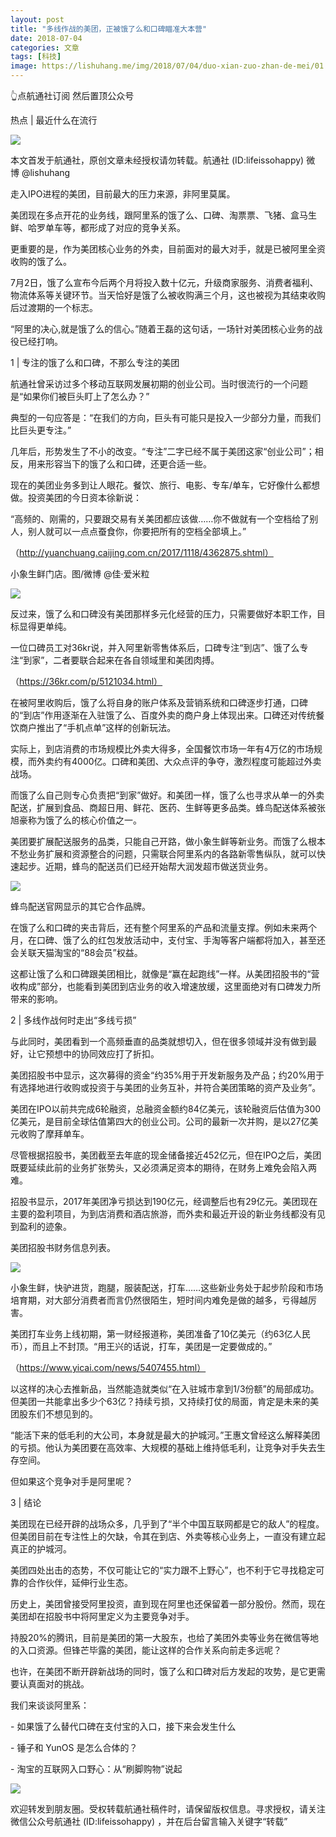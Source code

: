 ```yaml
---
layout: post
title: "多线作战的美团，正被饿了么和口碑瞄准大本营"
date: 2018-07-04
categories: 文章
tags: [科技]
image: https://lishuhang.me/img/2018/07/04/duo-xian-zuo-zhan-de-mei/01.jpg
---
```


👆点航通社订阅 然后置顶公众号

热点 | 最近什么在流行

![](https://mmbiz.qpic.cn/mmbiz_jpg/AdRKyBVLoHJ8GgM9CEeY4bRo30mb0RzcLUVw8sNrljnmia4iawOcVPK5Fc5KpRAUY0wmwoLCMOWLQicyvWXFrR9Tw/640?wx_fmt=jpeg)

本文首发于航通社，原创文章未经授权请勿转载。航通社 (ID:lifeissohappy) 微博 @lishuhang

走入IPO进程的美团，目前最大的压力来源，非阿里莫属。

美团现在多点开花的业务线，跟阿里系的饿了么、口碑、淘票票、飞猪、盒马生鲜、哈罗单车等，都形成了对应的竞争关系。

更重要的是，作为美团核心业务的外卖，目前面对的最大对手，就是已被阿里全资收购的饿了么。

7月2日，饿了么宣布今后两个月将投入数十亿元，升级商家服务、消费者福利、物流体系等关键环节。当天恰好是饿了么被收购满三个月，这也被视为其结束收购后过渡期的一个标志。

“阿里的决心,就是饿了么的信心。”随着王磊的这句话，一场针对美团核心业务的战役已经打响。

1 | 专注的饿了么和口碑，不那么专注的美团

航通社曾采访过多个移动互联网发展初期的创业公司。当时很流行的一个问题是“如果你们被巨头盯上了怎么办？”

典型的一句应答是：“在我们的方向，巨头有可能只是投入一少部分力量，而我们比巨头更专注。”

几年后，形势发生了不小的改变。“专注”二字已经不属于美团这家“创业公司”；相反，用来形容当下的饿了么和口碑，还更合适一些。

现在的美团业务多到让人眼花。餐饮、旅行、电影、专车/单车，它好像什么都想做。投资美团的今日资本徐新说：

“高频的、刚需的，只要跟交易有关美团都应该做……你不做就有一个空档给了别人，别人就可以一点点蚕食你，你要把所有的空档全部填上。”

（http://yuanchuang.caijing.com.cn/2017/1118/4362875.shtml）

小象生鲜门店。图/微博 @佳·爱米粒

![](https://lishuhang.me/img/2018/07/04/duo-xian-zuo-zhan-de-mei/01.jpg)

反过来，饿了么和口碑没有美团那样多元化经营的压力，只需要做好本职工作，目标显得更单纯。

一位口碑员工对36kr说，并入阿里新零售体系后，口碑专注“到店”、饿了么专注“到家”，二者要联合起来在各自领域里和美团肉搏。

（https://36kr.com/p/5121034.html）

在被阿里收购后，饿了么将自身的账户体系及营销系统和口碑逐步打通，口碑的“到店”作用逐渐在入驻饿了么、百度外卖的商户身上体现出来。口碑还对传统餐饮商户推出了“手机点单”这样的创新玩法。

实际上，到店消费的市场规模比外卖大得多，全国餐饮市场一年有4万亿的市场规模，而外卖约有4000亿。口碑和美团、大众点评的争夺，激烈程度可能超过外卖战场。

而饿了么自己则专心负责把“到家”做好。和美团一样，饿了么也寻求从单一的外卖配送，扩展到食品、商超日用、鲜花、医药、生鲜等更多品类。蜂鸟配送体系被张旭豪称为饿了么的核心价值之一。

美团要扩展配送服务的品类，只能自己开路，做小象生鲜等新业务。而饿了么根本不愁业务扩展和资源整合的问题，只需联合阿里系内的各路新零售纵队，就可以快速起步。近期，蜂鸟的配送员们已经开始帮大润发超市做送货业务。

![](https://lishuhang.me/img/2018/07/04/duo-xian-zuo-zhan-de-mei/02.png)

蜂鸟配送官网显示的其它合作品牌。

在饿了么和口碑的夹击背后，还有整个阿里系的产品和流量支撑。例如未来两个月，在口碑、饿了么的红包发放活动中，支付宝、手淘等客户端都将加入，甚至还会关联天猫淘宝的“88会员”权益。

这都让饿了么和口碑跟美团相比，就像是“赢在起跑线”一样。从美团招股书的“营收构成”部分，也能看到美团到店业务的收入增速放缓，这里面绝对有口碑发力所带来的影响。

2 | 多线作战何时走出“多线亏损”

与此同时，美团看到一个高频垂直的品类就想切入，但在很多领域并没有做到最好，让它预想中的协同效应打了折扣。

美团招股书中显示，这次募得的资金“约35%用于开发新服务及产品；约20%用于有选择地进行收购或投资于与美团的业务互补，并符合美团策略的资产及业务”。

美团在IPO以前共完成6轮融资，总融资金额约84亿美元，该轮融资后估值为300亿美元，是目前全球估值第四大的创业公司。公司的最新一次并购，是以27亿美元收购了摩拜单车。

尽管根据招股书，美团截至去年底的现金储备接近452亿元，但在IPO之后，美团既要延续此前的业务扩张势头，又必须满足资本的期待，在财务上难免会陷入两难。

招股书显示，2017年美团净亏损达到190亿元，经调整后也有29亿元。美团现在主要的盈利项目，为到店消费和酒店旅游，而外卖和最近开设的新业务线都没有见到盈利的迹象。

美团招股书财务信息列表。

![](https://lishuhang.me/img/2018/07/04/duo-xian-zuo-zhan-de-mei/03.jpg)

小象生鲜，快驴进货，跑腿，服装配送，打车……这些新业务处于起步阶段和市场培育期，对大部分消费者而言仍然很陌生，短时间内难免是做的越多，亏得越厉害。

美团打车业务上线初期，第一财经报道称，美团准备了10亿美元（约63亿人民币），而且上不封顶。“用王兴的话说，打车，美团是一定要做成的。”

（https://www.yicai.com/news/5407455.html）

以这样的决心去推新品，当然能造就类似“在入驻城市拿到1/3份额”的局部成功。但美团一共能拿出多少个63亿？持续亏损，又持续打仗的局面，肯定是未来的美团股东们不想见到的。

“能活下来的低毛利的大公司，本身就是最大的护城河。”王惠文曾经这么解释美团的亏损。他认为美团要在高效率、大规模的基础上维持低毛利，让竞争对手失去生存空间。

但如果这个竞争对手是阿里呢？

3 | 结论

美团现在已经开辟的战场众多，几乎到了“半个中国互联网都是它的敌人”的程度。但美团目前在专注性上的欠缺，令其在到店、外卖等核心业务上，一直没有建立起真正的护城河。

美团四处出击的态势，不仅可能让它的“实力跟不上野心”，也不利于它寻找稳定可靠的合作伙伴，延伸行业生态。

历史上，美团曾接受阿里投资，直到现在阿里也还保留着一部分股份。然而，现在美团却在招股书中将阿里定义为主要竞争对手。

持股20%的腾讯，目前是美团的第一大股东，也给了美团外卖等业务在微信等地的入口资源。但锋芒毕露的美团，能让这样的合作关系向前走多远呢？

也许，在美团不断开辟新战场的同时，饿了么和口碑对后方发起的攻势，是它更需要认真面对的挑战。

我们来谈谈阿里系：

- 如果饿了么替代口碑在支付宝的入口，接下来会发生什么

- 锤子和 YunOS 是怎么合体的？

- 淘宝的互联网入口野心：从“刷脚购物”说起

![](https://lishuhang.me/img/2018/07/04/duo-xian-zuo-zhan-de-mei/04.png)

欢迎转发到朋友圈。受权转载航通社稿件时，请保留版权信息。寻求授权，请关注微信公众号航通社 (ID:lifeissohappy) ，并在后台留言输入关键字“转载”